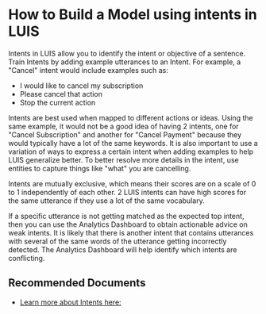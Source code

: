   <properties
	pageTitle="How to Build a Model using intents in LUIS"
	description="How to Build a Model using intents in LUIS"
	service="microsoft.CognitiveServices"
	resource="accounts"
	authors="SaraKandil"
	ms.author="a-sakand"	
	displayOrder=""
	selfHelpType="generic"
	supportTopicIds="32683907"
	productPesIds="16869"
	cloudEnvironments="public, MoonCake, fairfax" 
	articleId="LUIS_Conversation_BuildModel_Intents"
	ownershipId="AzureCogSvc_CognitiveServices"
/>

# How to Build a Model using intents in LUIS
Intents in LUIS allow you to identify the intent or objective of a sentence. Train Intents by adding example utterances to an Intent. For example, a "Cancel" intent would include examples such as: 
<ul style="list-style-type:disc">
         <li>I would like to cancel my subscription</li>
         <li>Please cancel that action</li>
         <li>Stop the current action</li>
      </ul>
	  
Intents are best used when mapped to different actions or ideas. Using the same example, it would not be a good idea of having 2 intents, one for "Cancel Subscription" and another for "Cancel Payment" because they would typically have a lot of the same keywords. It is also important to use a variation of ways to express a certain intent when adding examples to help LUIS generalize better. To better resolve more details in the intent, use entities to capture things like "what" you are cancelling.

Intents are mutually exclusive, which means their scores are on a scale of 0 to 1 independently of each other. 2 LUIS intents can have high scores for the same utterance if they use a lot of the same vocabulary. 

If a specific utterance is not getting matched as the expected top intent, then you can use the Analytics Dashboard to obtain actionable advice on weak intents. It is likely that there is another intent that contains utterances with several of the same words of the utterance getting incorrectly detected. The Analytics Dashboard will help identify which intents are conflicting.


## **Recommended Documents**

* [Learn more about Intents here:](https://docs.microsoft.com/azure/cognitive-services/luis/luis-concept-intent )
